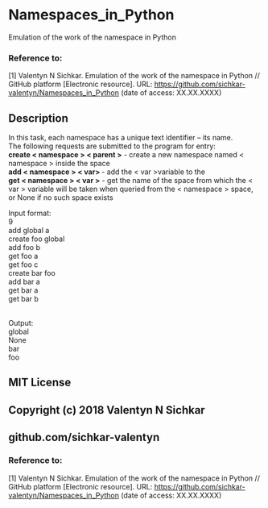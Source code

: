 # Namespaces_in_Python
Emulation of the work of the namespace in Python

### Reference to:
[1] Valentyn N Sichkar. Emulation of the work of the namespace in Python // GitHub platform [Electronic resource]. URL: https://github.com/sichkar-valentyn/Namespaces_in_Python (date of access: XX.XX.XXXX)

## Description
In this task, each namespace has a unique text identifier – its name.
<br/>The following requests are submitted to the program for entry:
<br/><b>create < namespace > < parent ></b> - create a new namespace named < namespace > inside the <parent> space
<br/><b>add < namespace > < var> </b> - add the < var >variable to the <namespace> 
<br/><b>get < namespace > < var ></b> - get the name of the space from which the < var > variable will be taken when queried from the < namespace > space, or None if no such space exists

Input format:
<br/>9
<br/>add global a
<br/>create foo global
<br/>add foo b
<br/>get foo a
<br/>get foo c
<br/>create bar foo
<br/>add bar a
<br/>get bar a
<br/>get bar b

<br/>Output:
<br/>global
<br/>None
<br/>bar
<br/>foo

## MIT License
## Copyright (c) 2018 Valentyn N Sichkar
## github.com/sichkar-valentyn
### Reference to:
[1] Valentyn N Sichkar. Emulation of the work of the namespace in Python // GitHub platform [Electronic resource]. URL: https://github.com/sichkar-valentyn/Namespaces_in_Python (date of access: XX.XX.XXXX)
